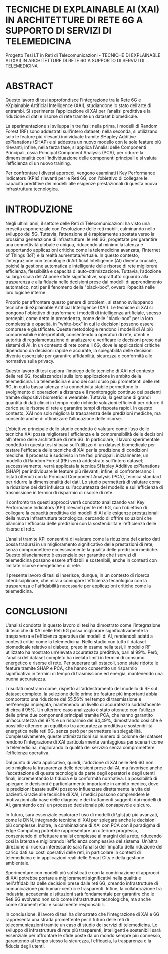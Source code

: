 # TECNICHE DI EXPLAINABLE AI (XAI) IN ARCHITETTURE DI RETE 6G A SUPPORTO DI SERVIZI DI TELEMEDICINA
Progetto Tesi LT in Reti di Telecomunicazioni - TECNICHE DI EXPLAINABLE AI (XAI) IN ARCHITETTURE DI RETE 6G A SUPPORTO DI SERVIZI DI TELEMEDICINA

# ABSTRACT
Questo lavoro di tesi approfondisce l'integrazione tra la Rete 6G e eXplainable Artificial Intelligence (XAI), studiandone lo stato dell’arte di entrambi. Si sperimenta l’applicazione di XAI per l’analisi predittiva e la riduzione di dati e risorse di rete tramite un dataset biomedicale.

La sperimentazione si sviluppa in tre fasi: nella prima, i modelli di Random Forest (RF) sono addestrati sull'intero dataset; nella seconda, si utilizzano solo le feature più rilevanti individuate tramite SHapley Additive exPlanations (SHAP) e si addestra un nuovo modello con le sole feature più rilevanti; infine, nella terza fase, si applica l'Analisi delle Componenti Principali, ossia Principal Component Analysis (PCA), per ridurre la dimensionalità con l'individuazione delle componenti principali e si valuta l’efficienza di un nuovo training.

Per confrontare i diversi approcci, vengono esaminati i Key Performance Indicators (KPIs) rilevanti per le Reti 6G, con l’obiettivo di collegare le capacità predittive dei modelli alle esigenze prestazionali di questa nuova infrastruttura tecnologica.


# INTRODUZIONE
Negli ultimi anni, il settore delle Reti di Telecomunicazioni ha visto una crescita esponenziale con l’evoluzione delle reti mobili, culminando nello sviluppo del 5G. Tuttavia, l’attenzione si è rapidamente spostata verso la prossima generazione di infrastrutture: le reti 6G, progettate per garantire una connettività globale e ubiqua, riducendo al minimo la latenza e supportando applicazioni critiche come la telemedicina avanzata, l’Internet of Things (IoT) e la realtà aumentata/virtuale. In questo contesto, l’integrazione con tecnologie di Artificial Intelligence (AI) diventa cruciale, poiché la gestione automatica e intelligente delle risorse di rete migliorerà efficienza, flessibilità e capacità di auto-ottimizzazione. Tuttavia, l’adozione su larga scala dell’AI pone sfide significative, soprattutto riguardo alla trasparenza e alla fiducia nelle decisioni prese dai modelli di apprendimento automatico, noti per il fenomeno della "black-box", ovvero l’opacità nelle loro logiche interne.

Proprio per affrontare questo genere di problemi, si stanno sviluppando tecniche di eXplainable Artificial Intelligence (XAI). Le tecniche di XAI si pongono l'obiettivo di trasformare i modelli di intelligenza artificiale, spesso percepiti, come detto in precedenza, come delle "black-box" per la loro complessità e opacità, in "white-box" in cui le decisioni possono essere comprese e giustificate. Queste metodologie rendono i modelli di AI più comprensibili e interpretabili, consentendo a operatori di rete, utenti e autorità di regolamentazione di analizzare e verificare le decisioni prese dai sistemi di AI. In un contesto di rete come il 6G, dove le applicazioni critiche dipendono da decisioni rapide e accurate, la spiegabilità delle decisioni diventa essenziale per garantire affidabilità, sicurezza e conformità alle normative sulla privacy.

Questo lavoro di tesi esplora l’impiego delle tecniche di XAI nel contesto delle reti 6G, focalizzandosi sulla loro applicazione in ambito della telemedicina. La telemedicina è uno dei casi d’uso più promettenti delle reti 6G, in cui la bassa latenza e la connettività stabile permettono lo svolgimento di operazioni a distanza e il monitoraggio continuo dei pazienti tramite dispositivi biometrici e wearable. Tuttavia, la gestione di grandi quantità di dati clinici in tempo reale richiede soluzioni efficienti per ridurre il carico sulle risorse di rete e garantire tempi di risposta rapidi. In questo contesto, XAI non solo migliora la trasparenza delle predizioni mediche, ma consente anche di ottimizzare l’allocazione delle risorse.

L’obiettivo principale dello studio condotto è valutare come l’uso delle tecniche XAI possa migliorare l'efficienza e la comprensibilità delle decisioni all'interno delle architetture di rete 6G. In particolare, il lavoro sperimentale condotto in questa tesi si basa sull'utilizzo di un dataset biomedicale per testare l'efficacia delle tecniche di XAI per la predizione di condizioni mediche. Il processo è suddiviso in tre fasi principali: inizialmente, un modello di Random Forest (RF) verrà addestrato sull’intero dataset; successivamente, verrà applicata la tecnica SHapley Additive exPlanations (SHAP) per individuare le feature più rilevanti; infine, si confronteranno i ristati ottenuti con la Principal Component Analysis (PCA), tecnica standard per ridurre la dimensionalità dei dati. Lo studio permetterà di valutare come la riduzione dei dati influisca sull'accuratezza del modello e sull'efficienza di trasmissione in termini di risparmio di risorse di rete.

Il confronto tra questi approcci verrà condotto analizzando vari Key Performance Indicators (KPI) rilevanti per le reti 6G, con l’obiettivo di collegare la capacità predittiva dei modelli di AI alle esigenze prestazionali della nuova infrastruttura tecnologica, cercando di offrire soluzioni che bilancino l'efficacia delle predizioni con la sostenibilità e l'efficienza delle risorse di rete. 

L'analisi tramite KPI consentirà di valutare come la riduzione del carico dati possa tradursi in un miglioramento significativo delle prestazioni di rete, senza compromettere eccessivamente la qualità delle predizioni mediche. Questo bilanciamento è essenziale per garantire che i servizi di telemedicina possano essere affidabili e sostenibili, anche in contesti con limitate risorse energetiche o di rete.

Il presente lavoro di tesi si inserisce, dunque, in un contesto di ricerca interdisciplinare, che mira a coniugare l'efficienza tecnologica con la trasparenza e l'affidabilità necessarie per applicazioni critiche come la telemedicina.


# CONCLUSIONI
L'analisi condotta in questo lavoro di tesi ha dimostrato come l’integrazione di tecniche di XAI nelle Reti 6G possa migliorare significativamente la trasparenza e l’efficienza operativa dei modelli di AI, rendendoli adatti a contesti critici come la telemedicina. Nello studio con tutto il dataset biomedicale relativo al diabete, preso in esame nella tesi, il modello RF utilizzato ha mostrato un’elevata accuratezza predittiva, pari al 99%. Però, l'analisi del dataset completo ha rivelato limiti in termini di consumo energetico e risorse di rete. Per superare tali ostacoli, sono state  ridotte le feature tramite SHAP e PCA, che hanno consentito un risparmio significativo in termini di tempo di trasmissione ed energia, mantenendo una buona accuratezza.

I risultati mostrano come, rispetto all'addestramento del modello di RF sul dataset completo, la selezione delle prime tre feature più importanti abbia comportato una riduzione del 55,56% nel tempo di trasmissione e nell'energia impiegata, mantenendo un livello di accuratezza soddisfacente di circa il 95%. Un ulteriore caso analizzato è stato ottenuto con l’utilizzo delle prime due componenti principali tramite PCA, che hanno garantito un’accuratezza del 97% e un risparmio del 64,49%, dimostrando così che è possibile ottenere un equilibrio tra accuratezza predittiva e sostenibilità energetica nelle reti 6G, senza però per permettere la spiegabilità. Complessivamente, queste ottimizzazioni sul numero di colonne del dataset rendono l'integrazione di XAI particolarmente vantaggiosa per scenari come la telemedicina, migliorando la qualità del servizio senza compromettere l’efficienza operativa. 

Dal punto di vista applicativo, quindi, l'adozione di XAI nelle Reti 6G non solo migliora la trasparenza delle decisioni prese dall’AI, ma favorisce anche l’accettazione di queste tecnologie da parte degli operatori e degli utenti finali, incrementando la fiducia e la conformità normativa. La possibilità di spiegare le decisioni è particolarmente importante in ambito medico, dove le predizioni basate sull’AI possono influenzare direttamente la vita dei pazienti. Grazie alle tecniche di XAI, i medici possono comprendere le motivazioni alla base delle diagnosi e dei trattamenti suggeriti dai modelli di AI, garantendo così un processo decisionale più consapevole e sicuro.

In futuro, sarà essenziale esplorare l’uso di modelli di \gls{ai} più avanzati, come le DNN, integrando tecniche di XAI per spiegare anche le decisioni più complesse. Inoltre, la combinazione di XAI con PCA con il paradigma di Edge Computing potrebbe rappresentare un ulteriore progresso, consentendo di effettuare analisi complesse ai margini della rete, riducendo così la latenza e migliorando l’efficienza complessiva del sistema. Un’altra direzione di ricerca interessante sarà l’analisi dell'impatto della riduzione del carico dati sui costi operativi delle reti, in particolare in contesti di telemedicina e in applicazioni reali delle Smart City e della gestione ambientale.

Sperimentare con modelli più sofisticati e con la combinazione di approcci di XAI potrebbe portare a miglioramenti significativi nella qualità e nell'affidabilità delle decisioni prese dalle reti 6G, creando infrastrutture di comunicazione più human-centric e trasparenti. Infine, la collaborazione tra industria, accademia e istituzioni sarà fondamentale per garantire che le Reti 6G evolvano non solo come infrastrutture tecnologiche, ma anche come strumenti etici e socialmente responsabili.

In conclusione, il lavoro di tesi ha dimostrato che l’integrazione di XAI e 6G rappresenta una strada promettente per il futuro delle reti di telecomunicazioni tramite un caso di studio dei servizi di telemedicina. Lo sviluppo di infrastrutture di rete più trasparenti, intelligenti e sostenibili sarà essenziale per affrontare le sfide poste da un mondo sempre più connesso, garantendo al tempo stesso la sicurezza, l’efficacia, la trasparenza e la fiducia degli utenti.
